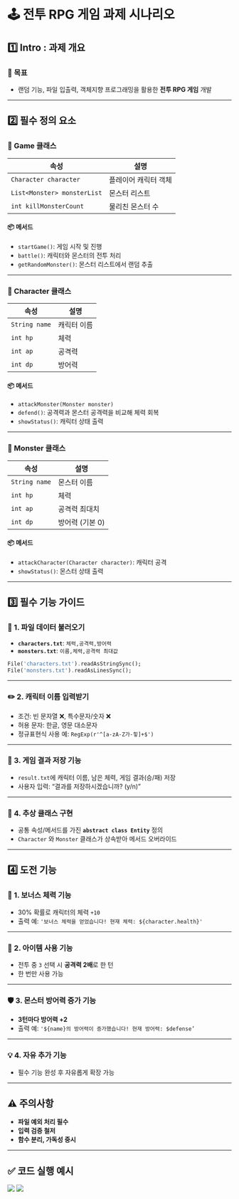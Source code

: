 # 🕹️ 전투 RPG 게임 과제 시나리오

## 1️⃣ Intro : 과제 개요

### 🎯 목표

* 랜덤 기능, 파일 입출력, 객체지향 프로그래밍을 활용한 **전투 RPG 게임** 개발

---

## 2️⃣ 필수 정의 요소

### 🧩 Game 클래스

| 속성                       | 설명          |
| -------------------------- | ----------- |
| `Character character`      | 플레이어 캐릭터 객체 |
| `List<Monster> monsterList`| 몬스터 리스트     |
| `int killMonsterCount`     | 물리친 몬스터 수   |

#### 📦 메서드

* `startGame()`: 게임 시작 및 진행
* `battle()`: 캐릭터와 몬스터의 전투 처리
* `getRandomMonster()`: 몬스터 리스트에서 랜덤 추출

---

### 🧍 Character 클래스

| 속성            | 설명     |
| ------------- | ------ |
| `String name` | 캐릭터 이름 |
| `int hp`      | 체력     |
| `int ap`      | 공격력    |
| `int dp`      | 방어력    |

#### 📦 메서드

* `attackMonster(Monster monster)`
* `defend()`: 공격력과 몬스터 공격력을 비교해 체력 회복
* `showStatus()`: 캐릭터 상태 출력

---

### 👹 Monster 클래스

| 속성            | 설명         |
| --------------- | ---------- |
| `String name`   | 몬스터 이름     |
| `int hp`        | 체력         |
| `int ap`        | 공격력 최대치    |
| `int dp`        | 방어력 (기본 0) |

#### 📦 메서드

* `attackCharacter(Character character)`: 캐릭터 공격
* `showStatus()`: 몬스터 상태 출력

---

## 3️⃣ 필수 기능 가이드

### 📄 1. 파일 데이터 불러오기

* **`characters.txt`**: `체력,공격력,방어력`
* **`monsters.txt`**: `이름,체력,공격력 최대값`

```dart
File('characters.txt').readAsStringSync();
File('monsters.txt').readAsLinesSync();
```

---

### ✏️ 2. 캐릭터 이름 입력받기

* 조건: 빈 문자열 ❌, 특수문자/숫자 ❌
* 허용 문자: 한글, 영문 대소문자
* 정규표현식 사용 예: `RegExp(r'^[a-zA-Z가-힣]+$')`

---

### 🧾 3. 게임 결과 저장 기능

* `result.txt`에 캐릭터 이름, 남은 체력, 게임 결과(승/패) 저장
* 사용자 입력: “결과를 저장하시겠습니까? (y/n)”

---

### 🧱 4. 추상 클래스 구현

* 공통 속성/메서드를 가진 **`abstract class Entity`** 정의
* `Character` 와 `Monster` 클래스가 상속받아 메서드 오버라이드

---

## 4️⃣ 도전 기능

### 🎁 1. 보너스 체력 기능

* 30% 확률로 캐릭터의 체력 `+10`
* 출력 예: `'보너스 체력을 얻었습니다! 현재 체력: ${character.health}'`

---

### 🧪 2. 아이템 사용 기능

* 전투 중 `3` 선택 시 **공격력 2배**로 한 턴
* 한 번만 사용 가능

---

### 🛡️ 3. 몬스터 방어력 증가 기능

* **3턴마다 방어력 +2**
* 출력 예: `'${name}의 방어력이 증가했습니다! 현재 방어력: $defense’`

---

### 💡 4. 자유 추가 기능

* 필수 기능 완성 후 자유롭게 확장 가능

---

## ⚠️ 주의사항

* **파일 예외 처리 필수**
* **입력 검증 철저**
* **함수 분리, 가독성 중시**

---

## ✅ 코드 실행 예시
![](https://velog.velcdn.com/images/rlghks446/post/139e6ea8-1d9b-4e29-ba28-c521ef2a11a2/image.png)
![](https://velog.velcdn.com/images/rlghks446/post/18480a45-b6f4-4363-b585-d53e177e2d37/image.png)